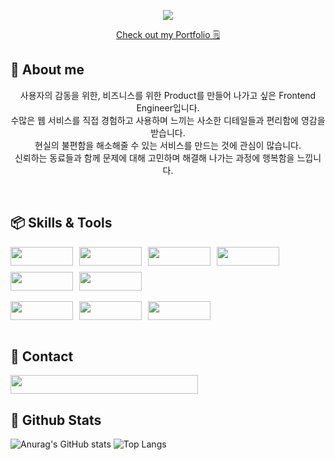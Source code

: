 <p align="center">
  <img src="https://capsule-render.vercel.app/api?type=waving&width=full&height=200&color=624d3f&text=Seungheon%20Shin&fontColor=fef8f5&fontAlign=50&fontAlignY=30&fontSize=60&desc=Frontend%20Engineer"/>
</p>

<p align="center">
  <a href="https://adamseungheonshin.notion.site">Check out my Portfolio 🗒️</a>
</p>

## 🐻 About me
<p align="center">
  사용자의 감동을 위한, 비즈니스를 위한 Product를 만들어 나가고 싶은 Frontend Engineer입니다.<br />
  수많은 웹 서비스를 직접 경험하고 사용하며 느끼는 사소한 디테일들과 편리함에 영감을 받습니다.<br />
  현실의 불편함을 해소해줄 수 있는 서비스를 만드는 것에 관심이 많습니다.<br />
  신뢰하는 동료들과 함께 문제에 대해 고민하며 해결해 나가는 과정에 행복함을 느낍니다.<br />
</p>
<br />

## 📦 Skills & Tools
<div style="display: flex; flex-wrap: wrap; gap: 10px;">
  <img src="https://img.shields.io/badge/javascript-F7DF1E.svg?style=for-the-badge&logo=javascript&logoColor=black" style="width: 100px; height: 30px;"/>
  <img src="https://img.shields.io/badge/typescript-007ACC.svg?style=for-the-badge&logo=typescript&logoColor=white" style="width: 100px; height: 30px;"/>
  <img src="https://img.shields.io/badge/react-20232a.svg?style=for-the-badge&logo=react&logoColor=61DAFB" style="width: 100px; height: 30px;"/>
  <img src="https://img.shields.io/badge/next.js-000000.svg?style=for-the-badge&logo=nextdotjs&logoColor=white" style="width: 100px; height: 30px;"/>
  <img src="https://img.shields.io/badge/html5-E34F26.svg?style=for-the-badge&logo=html5&logoColor=white" style="width: 100px; height: 30px;"/>
  <img src="https://img.shields.io/badge/node.js-339933.svg?style=for-the-badge&logo=nodedotjs&logoColor=white" style="width: 100px; height: 30px;"/>
</div>
<br />
<div style="display: flex; flex-wrap: wrap; gap: 10px;">
  <img src="https://img.shields.io/badge/tailwindcss-06B6D4.svg?style=for-the-badge&logo=tailwindcss&logoColor=white" style="width: 100px; height: 30px;"/>
  <img src="https://img.shields.io/badge/styled%20components-DB7093.svg?style=for-the-badge&logo=styledcomponents&logoColor=white" style="width: 100px; height: 30px;"/>
  <img src="https://img.shields.io/badge/figma-F24E1E.svg?style=for-the-badge&logo=figma&logoColor=white" style="width: 100px; height: 30px;"/>
</div>
<br />

## 💼 Contact
<a href="mailto:tlstmdgjs980902@gmail.com">
  <img src="https://img.shields.io/badge/tlstmdgjs980902@gmail.com-624d3f.svg?style=for-the-badge&logo=gmail&logoColor=white" style="width: 300px; height: 30px;"/>
</a>
<br />

## 🐂 Github Stats
![Anurag's GitHub stats](https://github-readme-stats.vercel.app/api?username=AdamSeungheonShin&show_icons=true&bg_color=624d3f&text_color=fef8f5&icon_color=93735e&border_color=31261f&title_color=fae0ce) ![Top Langs](https://github-readme-stats.vercel.app/api/top-langs/?username=AdamSeungheonShin&layout=compact&bg_color=624d3f&text_color=fef8f5&icon_color=93735e&border_color=31261f&title_color=fae0ce)
